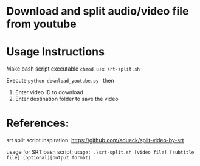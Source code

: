 # Download and split audio/video file from youtube 


# Usage Instructions
Make bash script executable
`chmod u+x srt-split.sh`

Execute
`python download_youtube.py `
then
1. Enter video ID to download
2. Enter destination folder to save the video 



# References:
srt split script inspiration:
https://github.com/adueck/split-video-by-srt

usage for SRT bash script:
`usage: .\srt-split.sh [video file] [subtitle file] (optional)[output format]`



